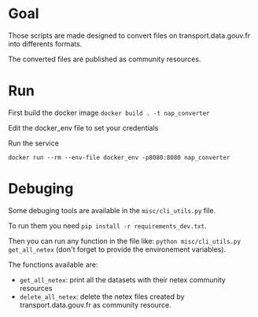 # Goal

Those scripts are made designed to convert files on transport.data.gouv.fr into differents formats.

The converted files are published as community resources.

# Run

First build the docker image
`docker build . -t nap_converter`

Edit the docker_env file to set your credentials

Run the service

`docker run --rm --env-file docker_env -p8080:8080 nap_converter`


# Debuging

Some debuging tools are available in the `misc/cli_utils.py` file.

To run them you need `pip install -r requirements_dev.txt`.

Then you can run any function in the file like:
`python misc/cli_utils.py get_all_netex`
(don't forget to provide the environement variables).

The functions available are:
* `get_all_netex`: print all the datasets with their netex community resources
* `delete_all_netex`: delete the netex files created by transport.data.gouv.fr as community resource.
